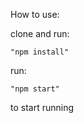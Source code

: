 How to use:

clone and run:

```shell
"npm install"
```

run:

```shell
"npm start"
```

to start running
